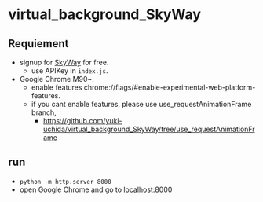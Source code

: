 # virtual_background_SkyWay

## Requiement

- signup for [SkyWay](https://webrtc.ecl.ntt.com/) for free.
  - use APIKey in `index.js`.
- Google Chrome M90~.
  - enable features chrome://flags/#enable-experimental-web-platform-features.
  - if you cant enable features, please use use_requestAnimationFrame branch, 
    - https://github.com/yuki-uchida/virtual_background_SkyWay/tree/use_requestAnimationFrame

## run

- `python -m http.server 8000`
- open Google Chrome and go to [localhost:8000](localhost:8000)
